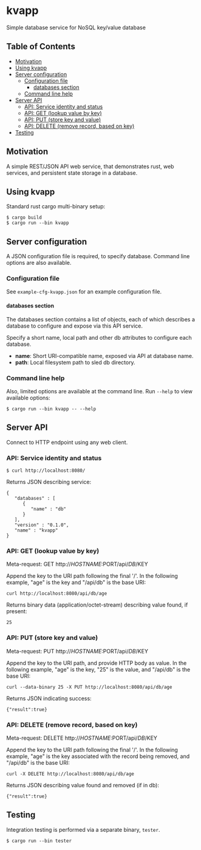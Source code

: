 # kvapp
Simple database service for NoSQL key/value database

## Table of Contents

* [Motivation](#motivation)
* [Using kvapp](#using-kvapp)
* [Server configuration](#server-configuration)
    * [Configuration file](#configuration-file)
        * [databases section](#databases-section)
    * [Command line help](#command-line-help)
* [Server API](#server-api)
    * [API: Service identity and status](#api-service-identity-and-status)
    * [API: GET (lookup value by key)](#api-get-lookup-value-by-key)
    * [API: PUT (store key and value)](#api-put-store-key-and-value)
    * [API: DELETE (remove record, based on key)](#api-delete-remove-record-based-on-key)
* [Testing](#testing)

## Motivation

A simple REST/JSON API web service, that demonstrates rust, web services,
and persistent state storage in a database.

## Using kvapp

Standard rust cargo multi-binary setup:
```
$ cargo build
$ cargo run --bin kvapp
```

## Server configuration

A JSON configuration file is required, to specify database.  Command line 
options are also available.

### Configuration file

See `example-cfg-kvapp.json` for an example configuration file.

#### databases section

The databases section contains a list of objects, each of which
describes a database to configure and expose via this API service.

Specify a short name, local path and other db attributes to configure
each database.

* **name**:  Short URI-compatible name, exposed via API at database
  name.
* **path**:  Local filesystem path to sled db directory.

### Command line help

Also, limited options are available at the command line.  Run `--help`
to view available options:

```
$ cargo run --bin kvapp -- --help
```

## Server API

Connect to HTTP endpoint using any web client.

### API: Service identity and status

```
$ curl http://localhost:8080/
```

Returns JSON describing service:
```
{
   "databases" : [
      {
         "name" : "db"
      }
   ],
   "version" : "0.1.0",
   "name" : "kvapp"
}
```

### API: GET (lookup value by key)

Meta-request: GET http://$HOSTNAME:$PORT/api/$DB/$KEY

Append the key to the URI path following the final '/'.  In the
following example, "age" is the key and "/api/db" is the base URI:
```
curl http://localhost:8080/api/db/age
```

Returns binary data (application/octet-stream) describing value found,
if present:
```
25
```

### API: PUT (store key and value)

Meta-request: PUT http://$HOSTNAME:$PORT/api/$DB/$KEY

Append the key to the URI path, and provide HTTP body as value.  In the
following example, "age" is the key, "25" is the value,
and "/api/db" is the base URI:
```
curl --data-binary 25 -X PUT http://localhost:8080/api/db/age
```

Returns JSON indicating success:
```
{"result":true}
```

### API: DELETE (remove record, based on key)

Meta-request: DELETE http://$HOSTNAME:$PORT/api/$DB/$KEY

Append the key to the URI path following the final '/'.  In the
following example, "age" is the key associated with the record
being removed, and "/api/db" is the base URI:
```
curl -X DELETE http://localhost:8080/api/db/age
```

Returns JSON describing value found and removed (if in db):
```
{"result":true}
```

## Testing

Integration testing is performed via a separate binary, `tester`.
```
$ cargo run --bin tester
```

